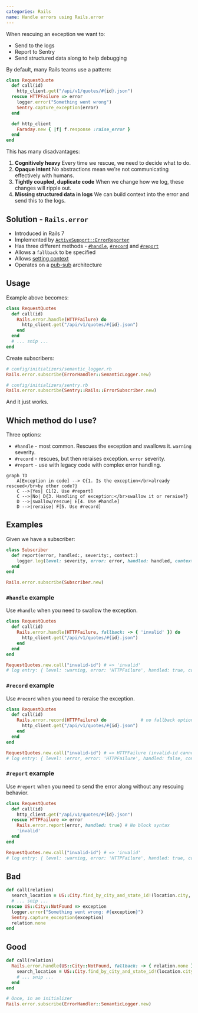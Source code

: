 ```yaml
---
categories: Rails
name: Handle errors using Rails.error
---
```


When rescuing an exception we want to:

* Send to the logs
* Report to Sentry
* Send structured data along to help debugging

By default, many Rails teams use a pattern:

```ruby
class RequestQuote
  def call(id)
    http_client.get("/api/v1/quotes/#{id}.json")
  rescue HTTPFailure => error
    logger.error("Something went wrong")
    Sentry.capture_exception(error)
  end

  def http_client
    Faraday.new { |f| f.response :raise_error }
  end
end
```

This has many disadvantages:

1. **Cognitively heavy** Every time we rescue, we need to decide what to do.
2. **Opaque intent** No abstractions mean we're not communicating effectively with humans.
3. **Tightly coupled, duplicate code** When we change how we log, these changes will ripple out.
4. **Missing structured data in logs** We can build context into the error and send this to the logs.

## Solution - `Rails.error`

* Introduced in Rails 7
* Implemented by [`ActiveSupport::ErrorReporter`](https://api.rubyonrails.org/classes/ActiveSupport/ErrorReporter.html)
* Has three different methods - [`#handle`](https://api.rubyonrails.org/classes/ActiveSupport/ErrorReporter.html#method-i-handle), [`#record`](https://api.rubyonrails.org/classes/ActiveSupport/ErrorReporter.html#method-i-record) and [`#report`](https://api.rubyonrails.org/classes/ActiveSupport/ErrorReporter.html#method-i-report)
* Allows a `fallback` to be specified
* Allows [setting context](https://api.rubyonrails.org/classes/ActiveSupport/ErrorReporter.html#method-i-set_context)
* Operates on a [pub-sub](https://api.rubyonrails.org/classes/ActiveSupport/ErrorReporter.html#method-i-subscribe) architecture

## Usage

Example above becomes:

```ruby
class RequestQuotes
  def call(id)
    Rails.error.handle(HTTPFailure) do
      http_client.get("/api/v1/quotes/#{id}.json")
    end
  end
  # ... snip ...
end
```

Create subscribers:

```ruby
# config/initializers/semantic_logger.rb
Rails.error.subscribe(ErrorHandler::SemanticLogger.new)

# config/initializers/sentry.rb
Rails.error.subscribe(Sentry::Rails::ErrorSubscriber.new)
```

And it just works.

## Which method do I use?

Three options:

* `#handle` - most common. Rescues the exception and swallows it. `warning` severity.
* `#record` - rescues, but then reraises exception. `error` severity.
* `#report` - use with legacy code with complex error handling.

```mermaid
graph TD
    A[Exception in code] --> C{1. Is the exception</br>already rescued</br>by other code?}
    C -->|Yes| C1[2. Use #report]
    C -->|No| D{3. Handling of exception:</br>swallow it or reraise?}
    D -->|swallow/rescue| E[4. Use #handle]
    D -->|reraise| F[5. Use #record]
```

## Examples

Given we have a subscriber:

```ruby
class Subscriber
  def report(error, handled:, severity:, context:)
    logger.log(level: severity, error: error, handled: handled, context: context) # pseudocode
  end
end

Rails.error.subscribe(Subscriber.new)
```

### `#handle` example

Use `#handle` when you need to swallow the exception.

```ruby
class RequestQuotes
  def call(id)
    Rails.error.handle(HTTPFailure, fallback: -> { 'invalid' }) do
      http_client.get("/api/v1/quotes/#{id}.json")
    end
  end
end

RequestQuotes.new.call("invalid-id") # => 'invalid'
# log entry: { level: :warning, error: 'HTTPFailure', handled: true, context: {}}
```

### `#record` example
  
Use `#record` when you need to reraise the exception.

```ruby
class RequestQuotes
  def call(id)
    Rails.error.record(HTTPFailure) do             # no fallback option
      http_client.get("/api/v1/quotes/#{id}.json")
    end
  end
end

RequestQuotes.new.call("invalid-id") # => HTTPFailure (invalid-id cannot be found)
# log entry: { level: :error, error: 'HTTPFailure', handled: false, context: {}}
```

### `#report` example
  
Use `#report` when you need to send the error along without any rescuing behavior.

```ruby
class RequestQuotes
  def call(id)
    http_client.get("/api/v1/quotes/#{id}.json")
  rescue HTTPFailure => error
    Rails.error.report(error, handled: true) # No block syntax
    'invalid'
  end
end

RequestQuotes.new.call("invalid-id") # => 'invalid'
# log entry: { level: :warning, error: 'HTTPFailure', handled: true, context: {}}
```

## Bad

```ruby
def call(relation)
  search_location = US::City.find_by_city_and_state_id!(location.city, location.state)
  # ... snip ...
rescue US::City::NotFound => exception
  logger.error("Something went wrong: #{exception}")
  Sentry.capture_exception(exception)
  relation.none
end
```

## Good

```ruby
def call(relation)
  Rails.error.handle(US::City::NotFound, fallback: -> { relation.none }) do
    search_location = US::City.find_by_city_and_state_id!(location.city, location.state)
    # ... snip ...
  end
end
```

```ruby
# Once, in an initializer
Rails.error.subscribe(ErrorHandler::SemanticLogger.new)
```
